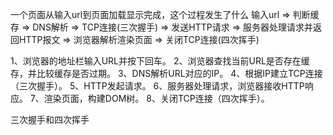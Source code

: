  一个页面从输入url到页面加载显示完成，这个过程发生了什么
  输入url => 判断缓存 => DNS解析 => TCP连接(三次握手) => 发送HTTP请求 => 服务器处理请求并返回HTTP报文 => 浏览器解析渲染页面 => 关闭TCP连接(四次挥手)

  1、浏览器的地址栏输入URL并按下回车。
  2、浏览器查找当前URL是否存在缓存，并比较缓存是否过期。
  3、DNS解析URL对应的IP。
  4、根据IP建立TCP连接（三次握手）。
  5、HTTP发起请求。
  6、服务器处理请求，浏览器接收HTTP响应。
  7、渲染页面，构建DOM树。
  8、关闭TCP连接（四次挥手）。


三次握手和四次挥手
